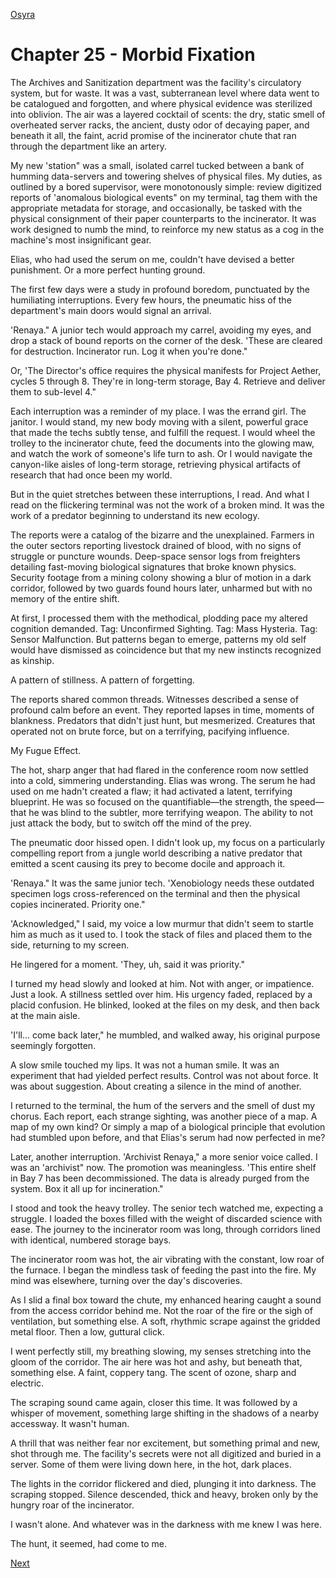 [Osyra](Osyra.md)

# Chapter 25 - Morbid Fixation

The Archives and Sanitization department was the facility's circulatory system, but for waste. It was a vast, subterranean level where data went to be catalogued and forgotten, and where physical evidence was sterilized into oblivion. The air was a layered cocktail of scents: the dry, static smell of overheated server racks, the ancient, dusty odor of decaying paper, and beneath it all, the faint, acrid promise of the incinerator chute that ran through the department like an artery.

My new 'station" was a small, isolated carrel tucked between a bank of humming data-servers and towering shelves of physical files. My duties, as outlined by a bored supervisor, were monotonously simple: review digitized reports of 'anomalous biological events" on my terminal, tag them with the appropriate metadata for storage, and occasionally, be tasked with the physical consignment of their paper counterparts to the incinerator. It was work designed to numb the mind, to reinforce my new status as a cog in the machine's most insignificant gear.

Elias, who had used the serum on me, couldn't have devised a better punishment. Or a more perfect hunting ground.

The first few days were a study in profound boredom, punctuated by the humiliating interruptions. Every few hours, the pneumatic hiss of the department's main doors would signal an arrival.

'Renaya." A junior tech would approach my carrel, avoiding my eyes, and drop a stack of bound reports on the corner of the desk. 'These are cleared for destruction. Incinerator run. Log it when you're done."

Or, 'The Director's office requires the physical manifests for Project Aether, cycles 5 through 8. They're in long-term storage, Bay 4. Retrieve and deliver them to sub-level 4."

Each interruption was a reminder of my place. I was the errand girl. The janitor. I would stand, my new body moving with a silent, powerful grace that made the techs subtly tense, and fulfill the request. I would wheel the trolley to the incinerator chute, feed the documents into the glowing maw, and watch the work of someone's life turn to ash. Or I would navigate the canyon-like aisles of long-term storage, retrieving physical artifacts of research that had once been my world.

But in the quiet stretches between these interruptions, I read. And what I read on the flickering terminal was not the work of a broken mind. It was the work of a predator beginning to understand its new ecology.

The reports were a catalog of the bizarre and the unexplained. Farmers in the outer sectors reporting livestock drained of blood, with no signs of struggle or puncture wounds. Deep-space sensor logs from freighters detailing fast-moving biological signatures that broke known physics. Security footage from a mining colony showing a blur of motion in a dark corridor, followed by two guards found hours later, unharmed but with no memory of the entire shift.

At first, I processed them with the methodical, plodding pace my altered cognition demanded. Tag: Unconfirmed Sighting. Tag: Mass Hysteria. Tag: Sensor Malfunction. But patterns began to emerge, patterns my old self would have dismissed as coincidence but that my new instincts recognized as kinship.

A pattern of stillness. A pattern of forgetting.

The reports shared common threads. Witnesses described a sense of profound calm before an event. They reported lapses in time, moments of blankness. Predators that didn't just hunt, but mesmerized. Creatures that operated not on brute force, but on a terrifying, pacifying influence.

My Fugue Effect.

The hot, sharp anger that had flared in the conference room now settled into a cold, simmering understanding. Elias was wrong. The serum he had used on me hadn't created a flaw; it had activated a latent, terrifying blueprint. He was so focused on the quantifiable—the strength, the speed—that he was blind to the subtler, more terrifying weapon. The ability to not just attack the body, but to switch off the mind of the prey.

The pneumatic door hissed open. I didn't look up, my focus on a particularly compelling report from a jungle world describing a native predator that emitted a scent causing its prey to become docile and approach it.

'Renaya." It was the same junior tech. 'Xenobiology needs these outdated specimen logs cross-referenced on the terminal and then the physical copies incinerated. Priority one."

'Acknowledged," I said, my voice a low murmur that didn't seem to startle him as much as it used to. I took the stack of files and placed them to the side, returning to my screen.

He lingered for a moment. 'They, uh, said it was priority."

I turned my head slowly and looked at him. Not with anger, or impatience. Just a look. A stillness settled over him. His urgency faded, replaced by a placid confusion. He blinked, looked at the files on my desk, and then back at the main aisle.

'I'll... come back later," he mumbled, and walked away, his original purpose seemingly forgotten.

A slow smile touched my lips. It was not a human smile. It was an experiment that had yielded perfect results. Control was not about force. It was about suggestion. About creating a silence in the mind of another.

I returned to the terminal, the hum of the servers and the smell of dust my chorus. Each report, each strange sighting, was another piece of a map. A map of my own kind? Or simply a map of a biological principle that evolution had stumbled upon before, and that Elias's serum had now perfected in me?

Later, another interruption. 'Archivist Renaya," a more senior voice called. I was an 'archivist" now. The promotion was meaningless. 'This entire shelf in Bay 7 has been decommissioned. The data is already purged from the system. Box it all up for incineration."

I stood and took the heavy trolley. The senior tech watched me, expecting a struggle. I loaded the boxes filled with the weight of discarded science with ease. The journey to the incinerator room was long, through corridors lined with identical, numbered storage bays.

The incinerator room was hot, the air vibrating with the constant, low roar of the furnace. I began the mindless task of feeding the past into the fire. My mind was elsewhere, turning over the day's discoveries.

As I slid a final box toward the chute, my enhanced hearing caught a sound from the access corridor behind me. Not the roar of the fire or the sigh of ventilation, but something else. A soft, rhythmic scrape against the gridded metal floor. Then a low, guttural click.

I went perfectly still, my breathing slowing, my senses stretching into the gloom of the corridor. The air here was hot and ashy, but beneath that, something else. A faint, coppery tang. The scent of ozone, sharp and electric.

The scraping sound came again, closer this time. It was followed by a whisper of movement, something large shifting in the shadows of a nearby accessway. It wasn't human.

A thrill that was neither fear nor excitement, but something primal and new, shot through me. The facility's secrets were not all digitized and buried in a server. Some of them were living down here, in the hot, dark places.

The lights in the corridor flickered and died, plunging it into darkness. The scraping stopped. Silence descended, thick and heavy, broken only by the hungry roar of the incinerator.

I wasn't alone. And whatever was in the darkness with me knew I was here.

The hunt, it seemed, had come to me.

[Next](126.md)